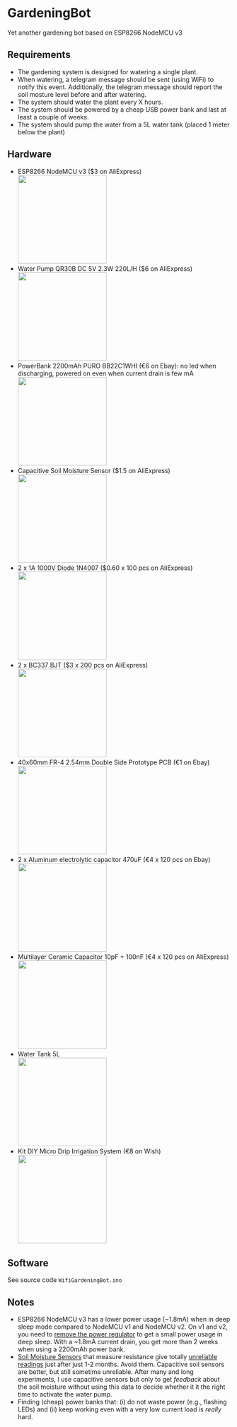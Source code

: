 # GardeningBot
Yet another gardening bot based on ESP8266 NodeMCU v3

## Requirements
* The gardening system is designed for watering a single plant.
* When watering, a telegram message should be sent (using WiFi) to notify this event. Additionally, the telegram message should report the soil mosture level before and after watering. 
* The system should water the plant every X hours. 
* The system should be powered by a cheap USB power bank and last at least a couple of weeks.
* The system should pump the water from a 5L water tank (placed 1 meter below the plant)

## Hardware
* ESP8266 NodeMCU v3 ($3 on AliExpress) <br/><img src="https://github.com/ercoppa/GardeningBot/raw/master/images/esp8266-nodemcu-v3.png" width="200px">
* Water Pump  QR30B DC 5V 2.3W 220L/H ($6 on AliExpress) <br/><img src="https://github.com/ercoppa/GardeningBot/raw/master/images/water-pump.png" width="200px">
* PowerBank 2200mAh PURO BB22C1WHI (€6 on Ebay): no led when discharging, powered on even when current drain is few mA <br/><img src="https://github.com/ercoppa/GardeningBot/raw/master/images/powerbank.png" width="200px">
* Capacitive Soil Moisture Sensor ($1.5 on AliExpress) <br/><img src="https://github.com/ercoppa/GardeningBot/raw/master/images/sensor.png" width="200px">
* 2 x 1A 1000V Diode 1N4007 ($0.60 x 100 pcs on AliExpress) <br/><img src="https://github.com/ercoppa/GardeningBot/raw/master/images/diode.png" width="200px">
* 2 x BC337 BJT ($3 x 200 pcs on AliExpress) <br/><img src="https://github.com/ercoppa/GardeningBot/raw/master/images/bjt.png" width="200px">
* 40x60mm FR-4 2.54mm Double Side Prototype PCB (€1 on Ebay) <br/><img src="https://github.com/ercoppa/GardeningBot/raw/master/images/pcb.png" width="200px">
* 2 x Aluminum electrolytic capacitor 470uF (€4 x 120 pcs on Ebay) <br/><img src="https://github.com/ercoppa/GardeningBot/raw/master/images/cap1.png" width="200px">
* Multilayer Ceramic Capacitor 10pF + 100nF (€4 x 120 pcs on AliExpress) <br/><img src="https://github.com/ercoppa/GardeningBot/raw/master/images/cap2.png" width="200px">
* Water Tank 5L <br/><img src="https://github.com/ercoppa/GardeningBot/raw/master/images/tank.png" width="200px">
* Kit DIY Micro Drip Irrigation System (€8 on Wish) <br/><img src="https://github.com/ercoppa/GardeningBot/raw/master/images/irrigation.jpg" width="200px">

## Software
See source code `WifiGardeningBot.ino`

## Notes
* ESP8266 NodeMCU v3 has a lower power usage (~1.8mA) when in deep sleep mode compared to NodeMCU v1 and NodeMCU v2. On v1 and v2, you need to [remove the power regulator](https://tinker.yeoman.com.au/2016/05/29/running-nodemcu-on-a-battery-esp8266-low-power-consumption-revisited/) to get a small power usage in deep sleep. With a ~1.8mA current drain, you get more than 2 weeks when using a 2200mAh power bank.
* [Soil Moisture Sensors](https://www.sparkfun.com/products/13322) that measure resistance give totally [unreliable readings](https://mtlynch.io/greenpithumb/) just after just 1-2 months. Avoid them. Capacitive soil sensors are better, but still sometime unreliable. After many and long experiments, I use capacitive sensors but only to get *feedback* about the soil moisture without using this data to decide whether it it the right time to activate the water pump. 
* Finding (cheap) power banks that: (i) do not waste power (e.g., flashing LEDs) and (ii) keep working even with a very low current load is *really* hard. 
